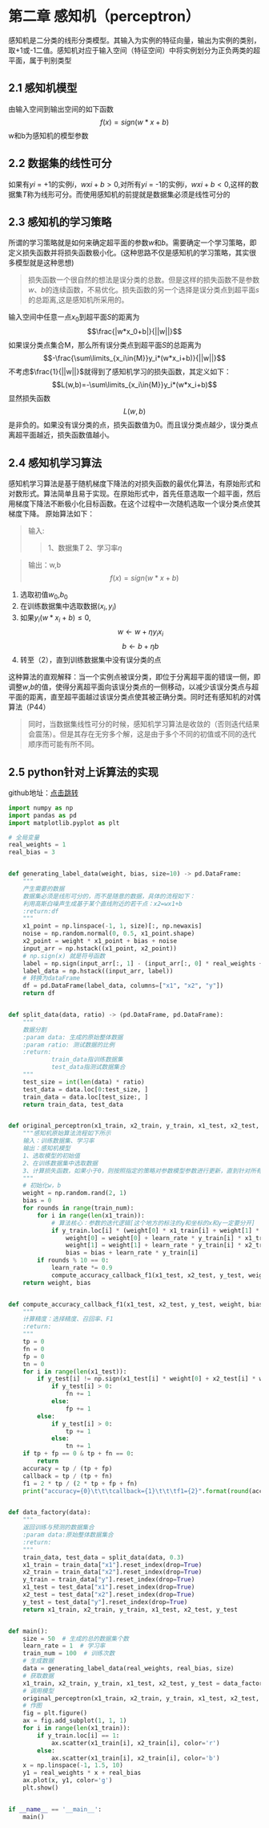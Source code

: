 # 第二章 感知机（perceptron）
感知机是二分类的线形分类模型。其输入为实例的特征向量，输出为实例的类别，取+1或-1二值。感知机对应于输入空间（特征空间）中将实例划分为正负两类的超平面，属于判别类型

## 2.1 感知机模型
由输入空间到输出空间的如下函数
$$f(x) = sign(w*x+b)$$
w和b为感知机的模型参数

## 2.2 数据集的线性可分
如果有$yi$ = +1的实例$i$，$wxi+b>0$,对所有$yi$ = -1的实例$i$，$wxi+b<0$,这样的数据集$T$称为线形可分。而使用感知机的前提就是数据集必须是线性可分的


## 2.3 感知机的学习策略
所谓的学习策略就是如何来确定超平面的参数$w$和$b$。需要确定一个学习策略，即定义损失函数并将损失函数极小化。(这种思路不仅是感知机的学习策略，其实很多模型就是这种思想)
> 损失函数一个很自然的想法是误分类的总数。但是这样的损失函数不是参数$w$、$b$的连续函数，不易优化。损失函数的另一个选择是误分类点到超平面$s$的总距离,这是感知机所采用的。

输入空间中任意一点$x_0$到超平面$S$的距离为$$\frac{|w*x_0+b|}{||w||}$$
如果误分类点集合M，那么所有误分类点到超平面$S$的总距离为
$$-\frac{\sum\limits_{x_i\in{M}}y_i*(w*x_i+b)}{||w||}$$
不考虑$\frac{1}{||w||}$就得到了感知机学习的损失函数，其定义如下：$$L(w,b)=-\sum\limits_{x_i\in{M}}y_i*(w*x_i+b)$$显然损失函数$$L(w,b)$$是非负的。如果没有误分类的点，损失函数值为0。而且误分类点越少，误分类点离超平面越近，损失函数值越小。

## 2.4 感知机学习算法
感知机学习算法是基于随机梯度下降法的对损失函数的最优化算法，有原始形式和对数形式。算法简单且易于实现。在原始形式中，首先任意选取一个超平面，然后用梯度下降法不断极小化目标函数。在这个过程中一次随机选取一个误分类点使其梯度下降。
原始算法如下：
>输入:
>>1、数据集$T$
>>2、学习率$\eta$

> 输出：w,b
> $$f(x)=sign(w*x+b)$$

1. 选取初值$w_0$,$b_0$
2. 在训练数据集中选取数据$(x_i,y_i)$
3. 如果$y_i(w*x_i+b)\leq0$, $$w\longleftarrow w+\eta{y_i}{x_i}$$ $$b\longleftarrow b+\eta{b}$$
4. 转至（2），直到训练数据集中没有误分类的点

这种算法的直观解释：当一个实例点被误分类，即位于分离超平面的错误一侧，即调整$w$,$b$的值，使得分离超平面向该误分类点的一侧移动，以减少该误分类点与超平面的距离，直至超平面越过该误分类点使其被正确分类。同时还有感知机的对偶算法（P44）
> 同时，当数据集线性可分的时候，感知机学习算法是收敛的（否则迭代结果会震荡）。但是其存在无穷多个解，这是由于多个不同的初值或不同的迭代顺序而可能有所不同。

## 2.5 python针对上诉算法的实现
github地址：[点击跳转](https://github.com/HumbleSwage/PYML/blob/main/preceptron/perceptron.py)
```python
import numpy as np
import pandas as pd
import matplotlib.pyplot as plt

# 全局变量
real_weights = 1
real_bias = 3


def generating_label_data(weight, bias, size=10) -> pd.DataFrame:
    """
    产生需要的数据
    数据集必须是线形可分的，而不是随意的数据，具体的流程如下：
    利用高斯白噪声生成基于某个直线附近的若干点：x2=wx1+b
    :return:df
    """
    x1_point = np.linspace(-1, 1, size)[:, np.newaxis]
    noise = np.random.normal(0, 0.5, x1_point.shape)
    x2_point = weight * x1_point + bias + noise
    input_arr = np.hstack((x1_point, x2_point))
    # np.sign(x) 就是符号函数
    label = np.sign(input_arr[:, 1] - (input_arr[:, 0] * real_weights + real_bias)).reshape((size, 1))
    label_data = np.hstack((input_arr, label))
    # 转换为dataFrame
    df = pd.DataFrame(label_data, columns=["x1", "x2", "y"])
    return df


def split_data(data, ratio) -> (pd.DataFrame, pd.DataFrame):
    """
    数据分割
    :param data: 生成的原始整体数据
    :param ratio: 测试数据的比例
    :return:
            train_data指训练数据集
            test_data指测试数据集合
    """
    test_size = int(len(data) * ratio)
    test_data = data.loc[0:test_size, ]
    train_data = data.loc[test_size:, ]
    return train_data, test_data


def original_perceptron(x1_train, x2_train, y_train, x1_test, x2_test, y_test, learn_rate, train_num):
    """感知机原始算法流程如下所示
    输入：训练数据集、学习率
    输出：感知机模型
    1、选取模型的初始值
    2、在训练数据集中选取数据
    3、计算损失函数，如果小于0，则按照指定的策略对参数模型参数进行更新，直到针对所有点的计算损失函数都大于0
    """
    # 初始化w，b
    weight = np.random.rand(2, 1)
    bias = 0
    for rounds in range(train_num):
        for i in range(len(x1_train)):
            # 算法核心：参数的迭代逻辑[这个地方的标注的y和坐标的x和y一定要分开]
            if y_train.loc[i] * (weight[0] * x1_train[i] + weight[1] * x2_train[i] + bias) <= 0:
                weight[0] = weight[0] + learn_rate * y_train[i] * x1_train[i]
                weight[1] = weight[1] + learn_rate * y_train[i] * x2_train[i]
                bias = bias + learn_rate * y_train[i]
        if rounds % 10 == 0:
            learn_rate *= 0.9
            compute_accuracy_callback_f1(x1_test, x2_test, y_test, weight, bias)
    return weight, bias


def compute_accuracy_callback_f1(x1_test, x2_test, y_test, weight, bias):
    """
    计算精度：选择精度、召回率、F1
    :return:
    """
    tp = 0
    fn = 0
    fp = 0
    tn = 0
    for i in range(len(x1_test)):
        if y_test[i] != np.sign(x1_test[i] * weight[0] + x2_test[i] * weight[1] + bias):
            if y_test[i] > 0:
                fn += 1
            else:
                fp += 1
        else:
            if y_test[i] > 0:
                tp += 1
            else:
                tn += 1
    if tp + fp == 0 & tp + fn == 0:
        return
    accuracy = tp / (tp + fp)
    callback = tp / (tp + fn)
    f1 = 2 * tp / (2 * tp + fp + fn)
    print("accuracy={0}\t\t\tcallback={1}\t\t\tf1={2}".format(round(accuracy, 5), round(callback, 5), round(f1, 5)))


def data_factory(data):
    """
    返回训练与预测的数据集合
    :param data:原始整体数据集合
    :return:
    """
    train_data, test_data = split_data(data, 0.3)
    x1_train = train_data["x1"].reset_index(drop=True)
    x2_train = train_data["x2"].reset_index(drop=True)
    y_train = train_data["y"].reset_index(drop=True)
    x1_test = test_data["x1"].reset_index(drop=True)
    x2_test = test_data["x2"].reset_index(drop=True)
    y_test = test_data["y"].reset_index(drop=True)
    return x1_train, x2_train, y_train, x1_test, x2_test, y_test


def main():
    size = 50  # 生成的总的数据集个数
    learn_rate = 1  # 学习率
    train_num = 100  # 训练次数
    # 生成数据
    data = generating_label_data(real_weights, real_bias, size)
    # 获取数据
    x1_train, x2_train, y_train, x1_test, x2_test, y_test = data_factory(data)
    # 调用模型
    original_perceptron(x1_train, x2_train, y_train, x1_test, x2_test, y_test, learn_rate, train_num)
    # 作图
    fig = plt.figure()
    ax = fig.add_subplot(1, 1, 1)
    for i in range(len(x1_train)):
        if y_train.loc[i] == 1:
            ax.scatter(x1_train[i], x2_train[i], color='r')
        else:
            ax.scatter(x1_train[i], x2_train[i], color='b')
    x = np.linspace(-1, 1.5, 10)
    y1 = real_weights * x + real_bias
    ax.plot(x, y1, color='g')
    plt.show()


if __name__ == '__main__':
    main()

```